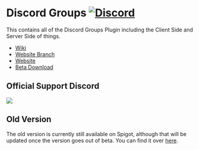 # Discord Groups [![Discord](https://discordapp.com/api/guilds/280175962769850369/widget.png)](https://discord.gg/GkxJhFq)

This contains all of the Discord Groups Plugin including the Client Side and Server Side of things.

* [Wiki](https://github.com/LeCodeCo/Discord-Groups-Wiki/wiki)
* [Website Branch](https://github.com/weeryan17/Wee-Utilities/tree/website)
* [Website](discordgroups.weeryan.tk)
* [Beta Download](https://fiver.io/resources/discord-groups.24/)

## Official Support Discord
[![](https://discordapp.com/api/guilds/280175962769850369/embed.png?style=banner2)](https://discord.gg/GkxJhFq)

## Old Version
The old version is currently still available on Spigot, although that will be updated once the version goes out of beta.
You can find it over [here](https://www.spigotmc.org/resources/discord-groups.28764/).
